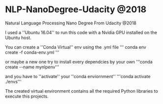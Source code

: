 # NLP-NanoDegree-Udacity @2018
Natural Language Processing Nano Degree From Udacity @2018


I used a ''Ubuntu 16.04'' to run this code with a Nvidia GPU installed on the Ubuntu host.

You can create a ''Conda Virtual'' env using the .yml file 
''' conda env create -f conda-env.yml '''

or maybe a new one try to install every dependcies by your own
'''conda create --name mynlpenv'''

and you have to ''activate'' your ''conda enviornment''
'''conda activate ./envs'''

The created virtual environment contains all the required Python libraries to execute this projects.

